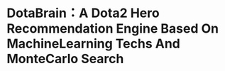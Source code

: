 # DotaBrain：A Dota2 Hero Recommendation Engine Based On MachineLearning Techs And MonteCarlo Search
